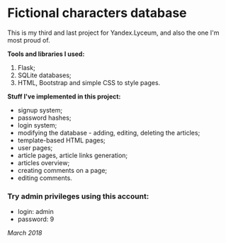 # Fictional characters database


This is my third and last project for Yandex.Lyceum, and also the one I'm most proud of.

**Tools and libraries I used:**
1. Flask;
2. SQLite databases;
3. HTML, Bootstrap and simple CSS to style pages.

__Stuff I've implemented in this project:__
- signup system;
- password hashes;
- login system;
- modifying the database - adding, editing, deleting the articles;
- template-based HTML pages;
- user pages;
- article pages, article links generation;
- articles overview;
- creating comments on a page;
- editing comments.


### Try admin privileges using this account:
- login: admin
- password: 9



*March 2018*
